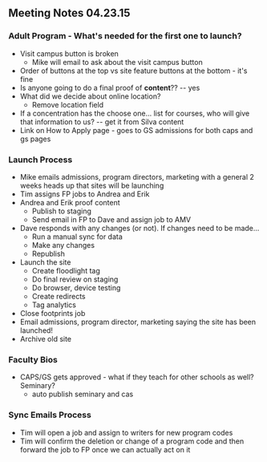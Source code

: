 ## Meeting Notes 04.23.15

### Adult Program - What's needed for the first one to launch?
* Visit campus button is broken
     * Mike will email to ask about the visit campus button
* Order of buttons at the top vs site feature buttons at the bottom - it's fine
* Is anyone going to do a final proof of **content**?? -- yes
* What did we decide about online location?
     * Remove location field
* If a concentration has the choose one... list for courses, who will give that information to us? -- get it from Silva content
* Link on How to Apply page - goes to GS admissions for both caps and gs pages

### Launch Process
* Mike emails admissions, program directors, marketing with a general 2 weeks heads up that sites will be launching
* Tim assigns FP jobs to Andrea and Erik
* Andrea and Erik proof content
     * Publish to staging
     * Send email in FP to Dave and assign job to AMV
* Dave responds with any changes (or not). If changes need to be made...
     * Run a manual sync for data
     * Make any changes
     * Republish
* Launch the site
     * Create floodlight tag
     * Do final review on staging
     * Do browser, device testing
     * Create redirects
     * Tag analytics
* Close footprints job
* Email admissions, program director, marketing saying the site has been launched!
* Archive old site

### Faculty Bios
* CAPS/GS gets approved - what if they teach for other schools as well? Seminary?
     * auto publish seminary and cas 

### Sync Emails Process
* Tim will open a job and assign to writers for new program codes
* Tim will confirm the deletion or change of a program code and then forward the job to FP once we can actually act on it
